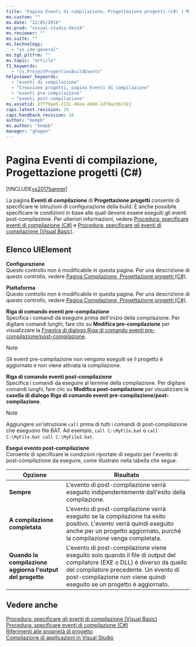 ```yaml
---
title: "Pagina Eventi di compilazione, Progettazione progetti (C#) | Microsoft Docs"
ms.custom: ""
ms.date: "12/05/2016"
ms.prod: "visual-studio-dev14"
ms.reviewer: ""
ms.suite: ""
ms.technology: 
  - "vs-ide-general"
ms.tgt_pltfrm: ""
ms.topic: "article"
f1_keywords: 
  - "cs.ProjectPropertiesBuildEvents"
helpviewer_keywords: 
  - "eventi di compilazione"
  - "Creazione progetti, pagina Eventi di compilazione"
  - "eventi pre-compilazione"
  - "eventi post-compilazione"
ms.assetid: 3fff9ae5-213c-46ea-a660-1d70acb6c922
caps.latest.revision: 16
caps.handback.revision: 16
author: "kempb"
ms.author: "kempb"
manager: "ghogen"
---
```

# Pagina Eventi di compilazione, Progettazione progetti (C#)
[!INCLUDE[vs2017banner](../../code-quality/includes/vs2017banner.md)]

La pagina **Eventi di compilazione** di **Progettazione progetti** consente di specificare le istruzioni di configurazione della build.  È anche possibile specificare le condizioni in base alle quali devono essere eseguiti gli eventi post\-compilazione.  Per ulteriori informazioni, vedere [Procedura: specificare eventi di compilazione \(C\#\)](../../ide/how-to-specify-build-events-csharp.md) e [Procedura: specificare gli eventi di compilazione \(Visual Basic\)](../Topic/How%20to:%20Specify%20Build%20Events%20\(Visual%20Basic\).md).  
  
## Elenco UIElement  
 **Configurazione**  
 Questo controllo non è modificabile in questa pagina.  Per una descrizione di questo controllo, vedere [Pagina Compilazione, Progettazione progetti \(C\#\)](../../ide/reference/build-page-project-designer-csharp.md).  
  
 **Piattaforma**  
 Questo controllo non è modificabile in questa pagina.  Per una descrizione di questo controllo, vedere [Pagina Compilazione, Progettazione progetti \(C\#\)](../../ide/reference/build-page-project-designer-csharp.md).  
  
 **Riga di comando eventi pre\-compilazione**  
 Specifica i comandi da eseguire prima dell'inizio della compilazione.  Per digitare comandi lunghi, fare clic su **Modifica pre\-compilazione** per visualizzare la [Finestra di dialogo Riga di comando eventi pre\-compilazione\/post\-compilazione](../../ide/reference/pre-build-event-post-build-event-command-line-dialog-box.md).  
  
> [!NOTE]
>  Gli eventi pre\-compilazione non vengono eseguiti se il progetto è aggiornato e non viene attivata la compilazione.  
  
 **Riga di comando eventi post\-compilazione**  
 Specifica i comandi da eseguire al termine della compilazione.  Per digitare comandi lunghi, fare clic su **Modifica post\-compilazione** per visualizzare la **casella di dialogo Riga di comando eventi pre\-compilazione\/post\-compilazione**.  
  
> [!NOTE]
>  Aggiungere un'istruzione `call` prima di tutti i comandi di post\-compilazione che eseguono file BAT.  Ad esempio, `call C:\MyFile.bat` o `call C:\MyFile.bat call C:\MyFile2.bat`.  
  
 **Esegui evento post\-compilazione**  
 Consente di specificare le condizioni riportate di seguito per l'evento di post\-compilazione da eseguire, come illustrato nella tabella che segue.  
  
|Opzione|Risultato|  
|-------------|---------------|  
|**Sempre**|L'evento di post\-compilazione verrà eseguito indipendentemente dall'esito della compilazione.|  
|**A compilazione completata**|L'evento di post\-compilazione verrà eseguito se la compilazione ha esito positivo.  L'evento verrà quindi eseguito anche per un progetto aggiornato, purché la compilazione venga completata.|  
|**Quando la compilazione aggiorna l'output del progetto**|L'evento di post\-compilazione viene eseguito solo quando il file di output del compilatore \(EXE o DLL\) è diverso da quello del compilatore precedente.  Un evento di post\-compilazione non viene quindi eseguito se un progetto è aggiornato.|  
  
## Vedere anche  
 [Procedura: specificare gli eventi di compilazione \(Visual Basic\)](../Topic/How%20to:%20Specify%20Build%20Events%20\(Visual%20Basic\).md)   
 [Procedura: specificare eventi di compilazione \(C\#\)](../../ide/how-to-specify-build-events-csharp.md)   
 [Riferimenti alle proprietà di progetto](../../ide/reference/project-properties-reference.md)   
 [Compilazione di applicazioni in Visual Studio](../../ide/compiling-and-building-in-visual-studio.md)